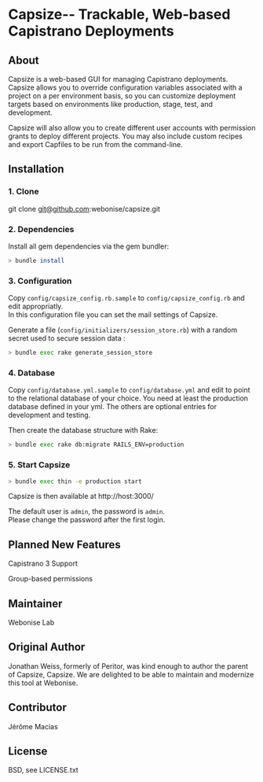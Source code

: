 Capsize-- Trackable, Web-based Capistrano Deployments
===============================================

About
-----

Capsize is a web-based GUI for managing Capistrano deployments.  Capsize allows you to override configuration variables associated with a project on a per environment basis, so you can customize deployment targets based on environments like production, stage, test, and development. 
  
Capsize will also allow you to create different user accounts with permission grants to deploy different projects.  You may also include custom recipes and export Capfiles to be run from the command-line.


Installation
------------

### 1. Clone

git clone git@github.com:webonise/capsize.git

### 2. Dependencies

Install all gem dependencies via the gem bundler:

```bash
> bundle install
```

### 3. Configuration

Copy `config/capsize_config.rb.sample` to `config/capsize_config.rb` and edit appropriatly.  
In this configuration file you can set the mail settings of Capsize.

Generate a file (`config/initializers/session_store.rb`) with a random secret used to secure session data :

```bash
> bundle exec rake generate_session_store
```

### 4. Database

Copy `config/database.yml.sample` to `config/database.yml` and edit to point to the relational database of your choice.  You need at least the production database defined in your yml.  The others are optional entries for development and testing.

Then create the database structure with Rake:

```bash
> bundle exec rake db:migrate RAILS_ENV=production
```

### 5. Start Capsize  

```bash
> bundle exec thin -e production start
```

Capsize is then available at http://host:3000/

The default user is `admin`, the password is `admin`.  
Please change the password after the first login.

Planned New Features
------------

Capistrano 3 Support

Group-based permissions

Maintainer
-----------

Webonise Lab
  
Original Author
------

Jonathan Weiss, formerly of Peritor, was kind enough to author the parent of Capsize, Capsize.  We are delighted to be able to maintain and modernize this tool at Webonise.

Contributor
-----------

Jérôme Macias

  
License
-------

BSD, see LICENSE.txt
